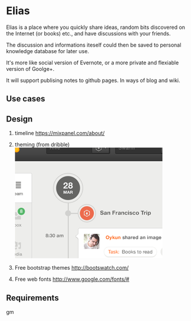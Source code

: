 Elias
=====

Elias is a place where you quickly share ideas, random bits discovered on the Internet (or books) etc., and have discussions with your friends.

The discussion and informations iteself could then be saved to personal knowledge database for later use.

It's more like social version of Evernote, or a more private and flexiable version of Goolge+.

It will support publising notes to github pages. In ways of blog and wiki.

## Use cases


## Design

1. timeline
https://mixpanel.com/about/

2. theming (from dribble)
  ![From dribble](design.png)

3. Free bootstrap themes
http://bootswatch.com/

4. Free web fonts
http://www.google.com/fonts/#

## Requirements
gm
